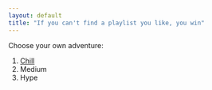 ```yaml
---
layout: default
title: "If you can't find a playlist you like, you win"
---
```


Choose your own adventure:

1. [Chill](chill.html)
2. Medium
3. Hype
